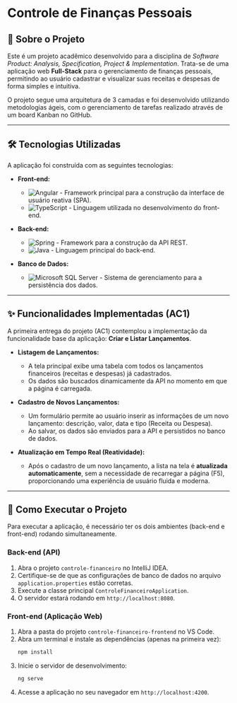 # Controle de Finanças Pessoais

## 📖 Sobre o Projeto

Este é um projeto acadêmico desenvolvido para a disciplina de *Software Product: Analysis, Specification, Project & Implementation*. Trata-se de uma aplicação web **Full-Stack** para o gerenciamento de finanças pessoais, permitindo ao usuário cadastrar e visualizar suas receitas e despesas de forma simples e intuitiva.

O projeto segue uma arquitetura de 3 camadas e foi desenvolvido utilizando metodologias ágeis, com o gerenciamento de tarefas realizado através de um board Kanban no GitHub.

---

## 🛠️ Tecnologias Utilizadas

A aplicação foi construída com as seguintes tecnologias:

* **Front-end:**
    * ![Angular](https://img.shields.io/badge/Angular-DD0031?style=for-the-badge&logo=angular&logoColor=white) - Framework principal para a construção da interface de usuário reativa (SPA).
    * ![TypeScript](https://img.shields.io/badge/TypeScript-3178C6?style=for-the-badge&logo=typescript&logoColor=white) - Linguagem utilizada no desenvolvimento do front-end.

* **Back-end:**
    * ![Spring](https://img.shields.io/badge/Spring-6DB33F?style=for-the-badge&logo=spring&logoColor=white) - Framework para a construção da API REST.
    * ![Java](https://img.shields.io/badge/Java-ED8B00?style=for-the-badge&logo=openjdk&logoColor=white) - Linguagem principal do back-end.

* **Banco de Dados:**
    * ![Microsoft SQL Server](https://img.shields.io/badge/Microsoft%20SQL%20Server-CC2927?style=for-the-badge&logo=microsoftsqlserver&logoColor=white) - Sistema de gerenciamento para a persistência dos dados.

---

## ✨ Funcionalidades Implementadas (AC1)

A primeira entrega do projeto (AC1) contemplou a implementação da funcionalidade base da aplicação: **Criar e Listar Lançamentos**.

* **Listagem de Lançamentos:**
    * A tela principal exibe uma tabela com todos os lançamentos financeiros (receitas e despesas) já cadastrados.
    * Os dados são buscados dinamicamente da API no momento em que a página é carregada.

* **Cadastro de Novos Lançamentos:**
    * Um formulário permite ao usuário inserir as informações de um novo lançamento: descrição, valor, data e tipo (Receita ou Despesa).
    * Ao salvar, os dados são enviados para a API e persistidos no banco de dados.

* **Atualização em Tempo Real (Reatividade):**
    * Após o cadastro de um novo lançamento, a lista na tela é **atualizada automaticamente**, sem a necessidade de recarregar a página (F5), proporcionando uma experiência de usuário fluida e moderna.

---

## 🚀 Como Executar o Projeto

Para executar a aplicação, é necessário ter os dois ambientes (back-end e front-end) rodando simultaneamente.

### Back-end (API)

1.  Abra o projeto `controle-financeiro` no IntelliJ IDEA.
2.  Certifique-se de que as configurações de banco de dados no arquivo `application.properties` estão corretas.
3.  Execute a classe principal `ControleFinanceiroApplication`.
4.  O servidor estará rodando em `http://localhost:8080`.

### Front-end (Aplicação Web)

1.  Abra a pasta do projeto `controle-financeiro-frontend` no VS Code.
2.  Abra um terminal e instale as dependências (apenas na primeira vez):
    ```bash
    npm install
    ```
3.  Inicie o servidor de desenvolvimento:
    ```bash
    ng serve
    ```
4.  Acesse a aplicação no seu navegador em `http://localhost:4200`.
